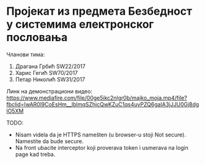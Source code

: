 # Пројекат из предмета Безбедност у системима електронског пословања

Чланови тима:
1. Драгана Грбић SW22/2017
2. Харис Гегић SW70/2017
3. Петар Николић SW31/2017

Линк на демонстрациони видео: https://www.mediafire.com/file/00ge5ikc2nlgr0b/majko_moja.mp4/file?fbclid=IwAR0l9CoEsHm__lblmqSZhjcQwKZuC1qs4uyPZQ6gaIA3jJJU0Gj8dglO5XM

TODO:
- Nisam videla da je HTTPS namešten (u browser-u stoji Not secure). Namestite da bude secure.
- Na front ubacite interceptor koji proverava token i usmerava na login page kad treba.

